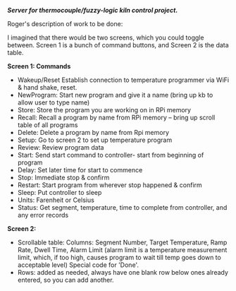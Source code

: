 ***Server for thermocouple/fuzzy-logic kiln control project.***

Roger's description of work to be done:

I imagined that there would be two screens, which you could toggle between.  Screen 1 is a bunch of command buttons, and Screen 2 is the data table.

**Screen 1:   Commands**
* Wakeup/Reset  Establish connection to temperature programmer via WiFi & hand shake, reset.
* NewProgram:  Start new program and give it a name (bring up kb to allow user to type name)
* Store:  Store the program you are working on in RPi memory
* Recall:  Recall a program by name from RPi memory – bring up scroll table of all programs
* Delete:  Delete a program by name from Rpi memory
* Setup:  Go to screen 2 to set up temperature program
* Review:   Review program data
* Start:  Send start command to controller- start from beginning of program
* Delay:  Set later time for start to commence
* Stop:  Immediate stop & confirm
* Restart:  Start program from wherever stop happened & confirm
* Sleep:  Put controller to sleep
* Units:  Farenheit or Celsius
* Status:  Get segment, temperature, time to complete from controller, and any error records

**Screen 2:**
* Scrollable table:  Columns:  Segment Number, Target Temperature, Ramp Rate, Dwell Time, Alarm Limit  (alarm limit is a temperature measurement limit, which, if too high, causes program to wait till temp goes down to acceptable level)  Special code for 'Done'.
* Rows:  added as needed, always have one blank row below ones already entered, so you can add another.

